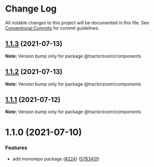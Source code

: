 # Change Log

All notable changes to this project will be documented in this file.
See [Conventional Commits](https://conventionalcommits.org) for commit guidelines.

## [1.1.3](https://github.com/TractorZoom/component-library/compare/@tractorzoom/components@1.1.2...@tractorzoom/components@1.1.3) (2021-07-13)

**Note:** Version bump only for package @tractorzoom/components





## [1.1.2](https://github.com/TractorZoom/component-library/compare/@tractorzoom/components@1.1.1...@tractorzoom/components@1.1.2) (2021-07-13)

**Note:** Version bump only for package @tractorzoom/components





## [1.1.1](https://github.com/TractorZoom/component-library/compare/@tractorzoom/components@1.1.0...@tractorzoom/components@1.1.1) (2021-07-12)

**Note:** Version bump only for package @tractorzoom/components





# 1.1.0 (2021-07-10)

### Features

-   add monorepo package ([#224](https://github.com/TractorZoom/component-library/issues/224)) ([578345f](https://github.com/TractorZoom/component-library/commit/578345f2198dfdf8b6147818d907e54afbac4cbe))
